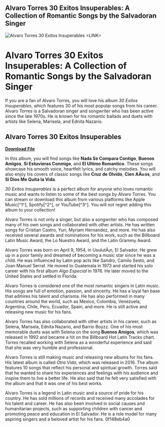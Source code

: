 ## Alvaro Torres 30 Exitos Insuperables: A Collection of Romantic Songs by the Salvadoran Singer

 
![Alvaro Torres 30 Exitos Insuperables =LINK=](https://resources.tidal.com/images/70febbf5/6041/408b/aa12/f01344ba24de/750x750.jpg)

 
# Alvaro Torres 30 Exitos Insuperables: A Collection of Romantic Songs by the Salvadoran Singer
  
If you are a fan of Alvaro Torres, you will love his album *30 Exitos Insuperables*, which features 30 of his most popular songs from his career. Alvaro Torres is a Salvadoran singer and songwriter who has been active since the late 1970s. He is known for his romantic ballads and duets with artists like Selena, Marisela, and Ednita Nazario.
 
## Alvaro Torres 30 Exitos Insuperables


[**Download File**](https://www.google.com/url?q=https%3A%2F%2Ffancli.com%2F2tKkcV&sa=D&sntz=1&usg=AOvVaw0wYopzEPdU9JXO2FVBH_A8)

  
In this album, you will find songs like **Nada Se Compara Contigo**, **Buenos Amigos**, **Si Estuvieras Conmigo**, and **El Ultimo Romantico**. These songs showcase his smooth voice, heartfelt lyrics, and catchy melodies. You will also enjoy his covers of classic songs like **Cruz de Olvido**, **Cien AÃ±os**, and **Si Dios Me Quita la Vida**.
  
*30 Exitos Insuperables* is a perfect album for anyone who loves romantic music and wants to listen to some of the best songs by Alvaro Torres. You can stream or download this album from various platforms like Apple Music[^1^], Spotify[^2^], or YouTube[^3^]. You will not regret adding this album to your collection!
  
Alvaro Torres is not only a singer, but also a songwriter who has composed many of his own songs and collaborated with other artists. He has written songs for Cristian Castro, Yuri, Myriam Hernandez, and more. He has also received several awards and nominations for his work, such as the Billboard Latin Music Award, the Lo Nuestro Award, and the Latin Grammy Award.
  
Alvaro Torres was born on April 9, 1954, in UsulutÃ¡n, El Salvador. He grew up in a poor family and dreamed of becoming a music star since he was a child. He was influenced by Latin pop acts like Sandro, Camilo Sesto, and Joan Manuel Serrat. He moved to Guatemala in 1973 and started his solo career with his first album *Algo Especial* in 1976. He later moved to the United States and settled in Florida.
  
Alvaro Torres is considered one of the most romantic singers in Latin music. His songs are full of emotion, passion, and sincerity. He has a loyal fan base that admires his talent and charisma. He has also performed in many countries around the world, such as Mexico, Colombia, Venezuela, Argentina, Chile, Peru, Ecuador, Spain, and more. He is still active and releasing new music for his fans.
  
Alvaro Torres has also collaborated with other artists in his career, such as Selena, Marisela, Ednita Nazario, and Barrio Boyzz. One of his most memorable duets was with Selena on the song **Buenos Amigos**, which was released in 1992 and became a hit on the Billboard Hot Latin Tracks chart. Torres recalled working with Selena as a wonderful experience and said that she was very humble and professional.
  
Alvaro Torres is still making music and releasing new albums for his fans. His latest album is called *Otra Vida*, which was released in 2016. The album features 10 songs that reflect his personal and spiritual growth. Torres said that he wanted to share his experiences and feelings with his audience and inspire them to live a better life. He also said that he felt very satisfied with the album and that it was one of his best works.
  
Alvaro Torres is a legend in Latin music and a source of pride for his country. He has sold millions of records and received many accolades for his talent and career. He has also been involved in social causes and humanitarian projects, such as supporting children with cancer and promoting peace and education in El Salvador. He is a role model for many aspiring singers and a beloved artist for his fans.
 0f148eb4a0
